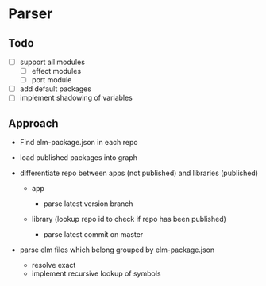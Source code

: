 # Parser

## Todo

- [ ] support all modules
  - [ ] effect modules
  - [ ] port module
- [ ] add default packages
- [ ] implement shadowing of variables

## Approach

- Find elm-package.json in each repo

- load published packages into graph

- differentiate repo between apps (not published) and libraries (published)
  - app
    - parse latest version branch

  - library (lookup repo id to check if repo has been published)
    - parse latest commit on master

- parse elm files which belong grouped by elm-package.json
  - resolve exact
  - implement recursive lookup of symbols
